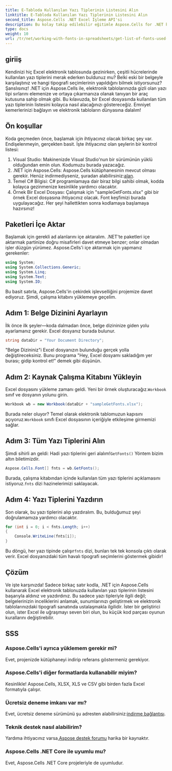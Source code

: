 ```yaml
---
title: E-Tabloda Kullanılan Yazı Tiplerinin Listesini Alın
linktitle: E-Tabloda Kullanılan Yazı Tiplerinin Listesini Alın
second_title: Aspose.Cells .NET Excel İşleme API'si
description: Bu kolay takip edilebilir eğitimle Aspose.Cells for .NET kullanarak Excel elektronik tablolarından yazı tiplerini nasıl getireceğinizi ve listeleyeceğinizi öğrenin.
type: docs
weight: 10
url: /tr/net/working-with-fonts-in-spreadsheets/get-list-of-fonts-used-in-spreadsheet/
---
```

## giriiş
Kendinizi hiç Excel elektronik tablosunda gezinirken, çeşitli hücrelerinde kullanılan yazı tiplerini merak ederken buldunuz mu? Belki eski bir belgeyle karşılaştınız ve hangi tipografi seçimlerinin yapıldığını bilmek istiyorsunuz? Şanslısınız! .NET için Aspose.Cells ile, elektronik tablolarınızda gizli olan yazı tipi sırlarını elemenize ve ortaya çıkarmanıza olanak tanıyan bir araç kutusuna sahip olmak gibi. Bu kılavuzda, bir Excel dosyasında kullanılan tüm yazı tiplerinin listesini kolayca nasıl alacağınızı göstereceğiz. Emniyet kemerlerinizi bağlayın ve elektronik tabloların dünyasına dalalım!
## Ön koşullar
Koda geçmeden önce, başlamak için ihtiyacınız olacak birkaç şey var. Endişelenmeyin, gerçekten basit. İşte ihtiyacınız olan şeylerin bir kontrol listesi:
1. Visual Studio: Makinenizde Visual Studio'nun bir sürümünün yüklü olduğundan emin olun. Kodumuzu burada yazacağız.
2. .NET için Aspose.Cells: Aspose.Cells kütüphanesinin mevcut olması gerekir. Henüz indirmediyseniz, şuradan alabilirsiniz:[alan](https://releases.aspose.com/cells/net/).
3. Temel C# Bilgisi: C# programlamaya dair biraz bilgi sahibi olmak, kodda kolayca gezinmenize kesinlikle yardımcı olacaktır.
4. Örnek Bir Excel Dosyası: Çalışmak için "sampleGetFonts.xlsx" gibi bir örnek Excel dosyasına ihtiyacınız olacak. Font keşfimizi burada uygulayacağız.
Her şeyi hallettikten sonra kodlamaya başlamaya hazırsınız!
## Paketleri İçe Aktar
Başlamak için gerekli ad alanlarını içe aktaralım. .NET'te paketleri içe aktarmak partinize doğru misafirleri davet etmeye benzer; onlar olmadan işler düzgün yürümez.
Aspose.Cells'i içe aktarmak için yapmanız gerekenler:
```csharp
using System;
using System.Collections.Generic;
using System.Linq;
using System.Text;
using System.IO;
```
Bu basit satırla, Aspose.Cells'in çekirdek işlevselliğini projemize davet ediyoruz. Şimdi, çalışma kitabını yüklemeye geçelim.
## Adım 1: Belge Dizinini Ayarlayın
İlk önce ilk şeyler—koda dalmadan önce, belge dizininize giden yolu ayarlamanız gerekir. Excel dosyanız burada bulunur. 
```csharp
string dataDir = "Your Document Directory";
```
"Belge Dizininiz"i Excel dosyanızın bulunduğu gerçek yolla değiştireceksiniz. Bunu programa "Hey, Excel dosyamı sakladığım yer burası; gidip kontrol et!" demek gibi düşünün.
## Adım 2: Kaynak Çalışma Kitabını Yükleyin
 Excel dosyasını yükleme zamanı geldi. Yeni bir örnek oluşturacağız.`Workbook` sınıf ve dosyanın yolunu girin. 
```csharp
Workbook wb = new Workbook(dataDir + "sampleGetFonts.xlsx");
```
 Burada neler oluyor? Temel olarak elektronik tablomuzun kapısını açıyoruz.`Workbook` sınıfı Excel dosyasının içeriğiyle etkileşime girmemizi sağlar. 
## Adım 3: Tüm Yazı Tiplerini Alın
 Şimdi sihirli an geldi: Hadi yazı tiplerini geri alalım!`GetFonts()` Yöntem bizim altın biletimizdir.
```csharp
Aspose.Cells.Font[] fnts = wb.GetFonts();
```
 Burada, çalışma kitabından içinde kullanılan tüm yazı tiplerini açıklamasını istiyoruz.`fnts` dizi hazinelerimizi saklayacak.
## Adım 4: Yazı Tiplerini Yazdırın
Son olarak, bu yazı tiplerini alıp yazdıralım. Bu, bulduğumuz şeyi doğrulamamıza yardımcı olacaktır.
```csharp
for (int i = 0; i < fnts.Length; i++)
{
	Console.WriteLine(fnts[i]);
}
```
 Bu döngü, her yazı tipinde çalışır`fnts` dizi, bunları tek tek konsola çıktı olarak verir. Excel dosyanızdaki tüm havalı tipografi seçimlerini göstermek gibidir!
## Çözüm
Ve işte karşınızda! Sadece birkaç satır kodla, .NET için Aspose.Cells kullanarak Excel elektronik tablonuzda kullanılan yazı tiplerinin listesini başarıyla aldınız ve yazdırdınız. Bu sadece yazı tipleriyle ilgili değil; belgelerinizin inceliklerini anlamak, sunumlarınızı geliştirmek ve elektronik tablolarınızdaki tipografi sanatında ustalaşmakla ilgilidir. İster bir geliştirici olun, ister Excel ile uğraşmayı seven biri olun, bu küçük kod parçası oyunun kurallarını değiştirebilir. 
## SSS
### Aspose.Cells'i ayrıca yüklemem gerekir mi?
Evet, projenizde kütüphaneyi indirip referans göstermeniz gerekiyor. 
### Aspose.Cells'i diğer formatlarda kullanabilir miyim?
Kesinlikle! Aspose.Cells, XLSX, XLS ve CSV gibi birden fazla Excel formatıyla çalışır.
### Ücretsiz deneme imkanı var mı?
 Evet, ücretsiz deneme sürümünü şu adresten alabilirsiniz:[indirme bağlantısı](https://releases.aspose.com/).
### Teknik destek nasıl alabilirim?
 Yardıma ihtiyacınız varsa,[Aspose destek forumu](https://forum.aspose.com/c/cells/9) harika bir kaynaktır.
### Aspose.Cells .NET Core ile uyumlu mu?
Evet, Aspose.Cells .NET Core projeleriyle de uyumludur.
